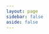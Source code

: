```yaml
---
layout: page
sidebar: false
aside: false
---
```


<script setup>
import PrivacyPolicy from '.vitepress/theme/license/PrivacyPolicy.vue';
</script>

<ClientOnly>
    <privacy-policy />
</ClientOnly>

